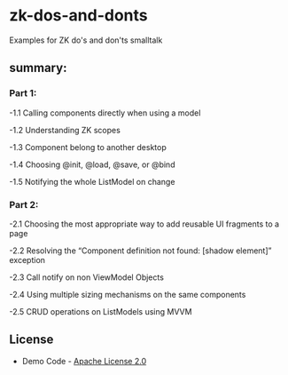 # zk-dos-and-donts
Examples for ZK do's and don'ts smalltalk

## summary:
### Part 1:
-1.1 Calling components directly when using a model

-1.2 Understanding ZK scopes

-1.3 Component belong to another desktop

-1.4 Choosing @init, @load, @save, or @bind

-1.5 Notifying the whole ListModel on change

### Part 2:
-2.1 Choosing the most appropriate way to add reusable UI fragments to a page

-2.2 Resolving the “Component definition not found: [shadow element]” exception

-2.3 Call notify on non ViewModel Objects

-2.4 Using multiple sizing mechanisms on the same components

-2.5 CRUD operations on ListModels using MVVM

## License
* Demo Code - [Apache License 2.0](http://www.apache.org/licenses/LICENSE-2.0)
